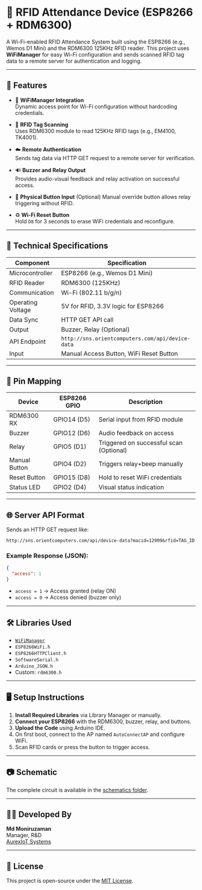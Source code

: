 # 📇 RFID Attendance Device (ESP8266 + RDM6300)

A Wi-Fi-enabled RFID Attendance System built using the ESP8266 (e.g., Wemos D1 Mini) and the RDM6300 125KHz RFID reader. This project uses **WiFiManager** for easy Wi-Fi configuration and sends scanned RFID tag data to a remote server for authentication and logging.

---

## 🚀 Features

- 📶 **WiFiManager Integration**  
  Dynamic access point for Wi-Fi configuration without hardcoding credentials.

- 📡 **RFID Tag Scanning**  
  Uses RDM6300 module to read 125KHz RFID tags (e.g., EM4100, TK4001).

- ☁️ **Remote Authentication**  
  Sends tag data via HTTP GET request to a remote server for verification.

- 🔊 **Buzzer and Relay Output**  
  Provides audio-visual feedback and relay activation on successful access.

- 🔘 **Physical Button Input**  (Optional)
  Manual override button allows relay triggering without RFID.

- ♻️ **Wi-Fi Reset Button**  
  Hold `D8` for 3 seconds to erase WiFi credentials and reconfigure.

---

## 🧾 Technical Specifications

| Component         | Specification                          |
|------------------|------------------------------------------|
| Microcontroller   | ESP8266 (e.g., Wemos D1 Mini)           |
| RFID Reader       | RDM6300 (125KHz)                        |
| Communication     | Wi-Fi (802.11 b/g/n)                    |
| Operating Voltage | 5V for RFID, 3.3V logic for ESP8266     |
| Data Sync         | HTTP GET API call                       |
| Output            | Buzzer, Relay (Optional)                          |
| API Endpoint      | `http://sns.orientcomputers.com/api/device-data` |
| Input             | Manual Access Button, WiFi Reset Button |

---

## 📌 Pin Mapping

| Device         | ESP8266 GPIO | Description                     |
|----------------|--------------|---------------------------------|
| RDM6300 RX     | GPIO14 (D5)  | Serial input from RFID module   |
| Buzzer         | GPIO12 (D6)  | Audio feedback on access        |
| Relay          | GPIO5  (D1)  | Triggered on successful scan (Optional)   |
| Manual Button  | GPIO4  (D2)  | Triggers relay+beep manually    |
| Reset Button   | GPIO15 (D8)  | Hold to reset WiFi credentials  |
| Status LED     | GPIO2  (D4)  | Visual status indication        |

---

## 🌐 Server API Format

Sends an HTTP GET request like:
```
http://sns.orientcomputers.com/api/device-data?macid=12909&rfid=TAG_ID
```

### Example Response (JSON):
```json
{
  "access": 1
}
```

- `access = 1` → Access granted (relay ON)
- `access = 0` → Access denied (buzzer only)

---

## 🛠️ Libraries Used

- [`WiFiManager`](https://github.com/tzapu/WiFiManager)
- `ESP8266WiFi.h`
- `ESP8266HTTPClient.h`
- `SoftwareSerial.h`
- `Arduino_JSON.h`
- Custom: `rdm6300.h`

---

## 🖥️ Setup Instructions

1. **Install Required Libraries** via Library Manager or manually.
2. **Connect your ESP8266** with the RDM6300, buzzer, relay, and buttons.
3. **Upload the Code** using Arduino IDE.
4. On first boot, connect to the AP named `AutoConnectAP` and configure WiFi.
5. Scan RFID cards or press the button to trigger access.

---

## 📷 Schematic

The complete circuit is available in the [schematics folder](schematics/Schematic_RFID_Test_2023-10-16.pdf).

---

## 👨‍💻 Developed By

**Md Moniruzaman**  
Manager, R&D  
[AurexIoT Systems](https://github.com/Moniruzaman)

---

## 📄 License

This project is open-source under the [MIT License](LICENSE).
